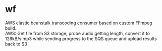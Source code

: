 # wf
AWS elastic beanstalk transcoding consumer based on [custom FFmpeg](https://patchwork.ffmpeg.org/project/ffmpeg/patch/20190107143115.101095-1-dhumeniuk@google.com) build.  
AWS: Get file from S3 storage, probe audio getting length, convert it to 128kB/s mp3 while sending progress to the SQS queue and upload results back to S3
